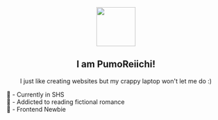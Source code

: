 <div align="center">
  <img src="https://media1.tenor.com/m/8TwexvTYzy4AAAAC/adachi-rei-utau.gif" width="90" />
  <h2>I am PumoReiichi!</h2>
  I just like creating websites but my crappy laptop won't let me do :)
</div>

  🏫 - Currently in SHS
  <br />
  📱 - Addicted to reading fictional romance
  <br />
  🤔 - Frontend Newbie
  <br />











